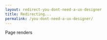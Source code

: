```yaml
---
layout: redirect-you-dont-need-a-ux-designer
title: Redirecting...
permalink: /you-dont-need-a-ux-designer/
---
```


Page renders